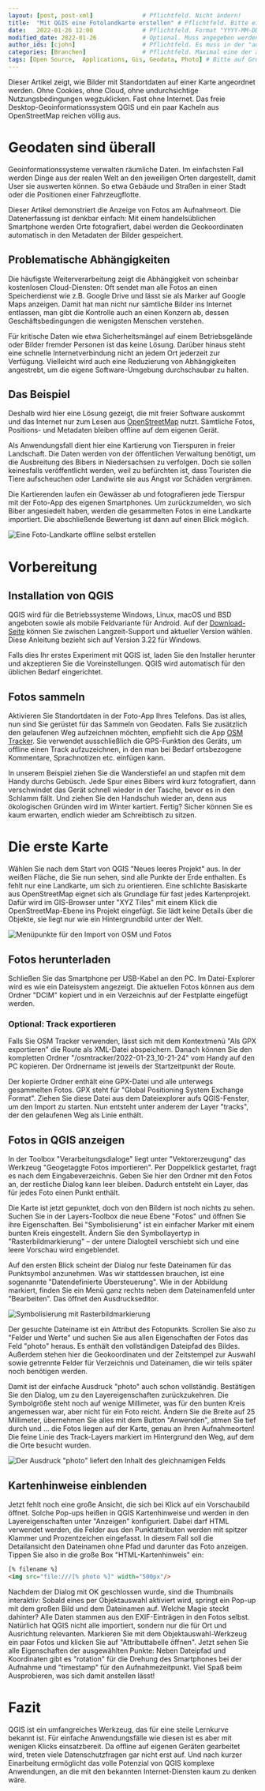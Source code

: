 ```yaml
---
layout: [post, post-xml]              # Pflichtfeld. Nicht ändern!
title:  "Mit QGIS eine Fotolandkarte erstellen" # Pflichtfeld. Bitte einen Titel für den Blog Post angeben.
date:   2022-01-26 12:00              # Pflichtfeld. Format "YYYY-MM-DD HH:MM". Muss für Veröffentlichung in der Vergangenheit liegen. (Für Preview egal)
modified_date: 2022-01-26             # Optional. Muss angegeben werden, wenn eine bestehende Datei geändert wird.
author_ids: [cjohn]                   # Pflichtfeld. Es muss in der "authors.yml" einen Eintrag mit diesen Namen geben.
categories: [Branchen]                # Pflichtfeld. Maximal eine der angegebenen Kategorien verwenden.
tags: [Open Source,  Applications, Gis, Geodata, Photo] # Bitte auf Großschreibung achten.
---
```


Dieser Artikel zeigt, wie Bilder mit Standortdaten auf einer Karte angeordnet werden.
Ohne Cookies, ohne Cloud, ohne undurchsichtige Nutzungsbedingungen wegzuklicken.
Fast ohne Internet.
Das freie Desktop-Geoinformationssystem QGIS und ein paar Kacheln aus OpenStreetMap reichen völlig aus.

# Geodaten sind überall

Geoinformationssysteme verwalten räumliche Daten.
Im einfachsten Fall werden Dinge aus der realen Welt an den jeweiligen Orten dargestellt, damit User sie auswerten können.
So etwa Gebäude und Straßen in einer Stadt oder die Positionen einer Fahrzeugflotte.

Dieser Artikel demonstriert die Anzeige von Fotos am Aufnahmeort.
Die Datenerfassung ist denkbar einfach:
Mit einem handelsüblichen Smartphone werden Orte fotografiert, dabei werden die Geokoordinaten automatisch in den Metadaten der Bilder gespeichert.

## Problematische Abhängigkeiten

Die häufigste Weiterverarbeitung zeigt die Abhängigkeit von scheinbar kostenlosen Cloud-Diensten:
Oft sendet man alle Fotos an einen Speicherdienst wie z.B. Google Drive und lässt sie als Marker auf Google Maps anzeigen.
Damit hat man nicht nur sämtliche Bilder ins Internet entlassen, man gibt die Kontrolle auch an einen Konzern ab, dessen Geschäftsbedingungen die wenigsten Menschen verstehen.

Für kritische Daten wie etwa Sicherheitsmängel auf einem Betriebsgelände oder Bilder fremder Personen ist das keine Lösung.
Darüber hinaus steht eine schnelle Internetverbindung nicht an jedem Ort jederzeit zur Verfügung.
Vielleicht wird auch eine Reduzierung von Abhängigkeiten angestrebt, um die eigene Software-Umgebung durchschaubar zu halten.

## Das Beispiel

Deshalb wird hier eine Lösung gezeigt, die mit freier Software auskommt und das Internet nur zum Lesen aus [OpenStreetMap](https://www.openstreetmap.org/) nutzt.
Sämtliche Fotos, Positions- und Metadaten bleiben offline auf dem eigenen Gerät.

Als Anwendungsfall dient hier eine Kartierung von Tierspuren in freier Landschaft.
Die Daten werden von der öffentlichen Verwaltung benötigt, um die Ausbreitung des Bibers in Niedersachsen zu verfolgen.
Doch sie sollen keinesfalls veröffentlicht werden, weil zu befürchten ist, dass Touristen die Tiere aufscheuchen oder Landwirte sie aus Angst vor Schäden vergrämen.

Die Kartierenden laufen ein Gewässer ab und fotografieren jede Tierspur mit der Foto-App des eigenen Smartphones.
Um zurückzumelden, wo sich Biber angesiedelt haben, werden die gesammelten Fotos in eine Landkarte importiert.
Die abschließende Bewertung ist dann auf einen Blick möglich.

![Eine Foto-Landkarte offline selbst erstellen](/assets/images/posts/Mit-QGIS-eine-Fotolandkarte-erstellen/qgis_screen_fake.jpg)

# Vorbereitung
## Installation von QGIS

QGIS wird für die Betriebssysteme Windows, Linux, macOS und BSD angeboten sowie als mobile Feldvariante für Android.
Auf der [Download-Seite](https://www.qgis.org/de/site/forusers/download.html) können Sie zwischen Langzeit-Support und aktueller Version wählen.
Diese Anleitung bezieht sich auf Version 3.22 für Windows.

Falls dies Ihr erstes Experiment mit QGIS ist, laden Sie den Installer herunter und akzeptieren Sie die Voreinstellungen.
QGIS wird automatisch für den üblichen Bedarf eingerichtet.

## Fotos sammeln

Aktivieren Sie Standortdaten in der Foto-App Ihres Telefons. Das ist alles, nun sind Sie gerüstet für das Sammeln von Geodaten.
Falls Sie zusätzlich den gelaufenen Weg aufzeichnen möchten, empfiehlt sich die App [OSM Tracker](https://learnosm.org/en/mobile-mapping/osmtracker/).
Sie verwendet ausschließlich die GPS-Funktion des Geräts, um offline einen Track aufzuzeichnen, in den man bei Bedarf ortsbezogene Kommentare, Sprachnotizen etc. einfügen kann.

In unserem Beispiel ziehen Sie die Wanderstiefel an und stapfen mit dem Handy durchs Gebüsch.
Jede Spur eines Bibers wird kurz fotografiert, dann verschwindet das Gerät schnell wieder in der Tasche, bevor es in den Schlamm fällt.
Und ziehen Sie den Handschuh wieder an, denn aus ökologischen Gründen wird im Winter kartiert.
Fertig?
Sicher können Sie es kaum erwarten, endlich wieder am Schreibtisch zu sitzen.

# Die erste Karte

Wählen Sie nach dem Start von QGIS "Neues leeres Projekt" aus.
In der weißen Fläche, die Sie nun sehen, sind alle Punkte der Erde enthalten.
Es fehlt nur eine Landkarte, um sich zu orientieren.
Eine schlichte Basiskarte aus OpenStreetMap eignet sich als Grundlage für fast jedes Kartenprojekt.
Dafür wird im GIS-Browser unter "XYZ Tiles" mit einem Klick die OpenStreetMap-Ebene ins Projekt eingefügt.
Sie lädt keine Details über die Objekte, sie liegt nur wie ein Hintergrundbild unter der Welt.

![Menüpunkte für den Import von OSM und Fotos](/assets/images/posts/Mit-QGIS-eine-Fotolandkarte-erstellen/qgis_menu.png)

## Fotos herunterladen

Schließen Sie das Smartphone per USB-Kabel an den PC. Im Datei-Explorer wird es wie ein Dateisystem angezeigt.
Die aktuellen Fotos können aus dem Ordner "DCIM" kopiert und in ein Verzeichnis auf der Festplatte eingefügt werden.

### Optional: Track exportieren

Falls Sie OSM Tracker verwenden, lässt sich mit dem Kontextmenü "Als GPX exportieren" die Route als XML-Datei abspeichern.
Danach können Sie den kompletten Ordner "/osmtracker/2022-01-23_10-21-24" vom Handy auf den PC kopieren. Der Ordnername ist jeweils der Startzeitpunkt der Route.

Der kopierte Ordner enthält eine GPX-Datei und alle unterwegs gesammelten Fotos. GPX steht für "Global Positioning System Exchange Format".
Ziehen Sie diese Datei aus dem Dateiexplorer aufs QGIS-Fenster, um den Import zu starten.
Nun entsteht unter anderem der Layer "tracks", der den gelaufenen Weg als Linie enthält.

## Fotos in QGIS anzeigen

In der Toolbox "Verarbeitungsdialoge" liegt unter "Vektorerzeugung" das Werkzeug "Geogetaggte Fotos importieren".
Per Doppelklick gestartet, fragt es nach dem Eingabeverzeichnis.
Geben Sie hier den Ordner mit den Fotos an, der restliche Dialog kann leer bleiben.
Dadurch entsteht ein Layer, das für jedes Foto einen Punkt enthält.

Die Karte ist jetzt gepunktet, doch von den Bildern ist noch nichts zu sehen.
Suchen Sie in der Layers-Toolbox die neue Ebene "Fotos" und öffnen Sie ihre Eigenschaften.
Bei "Symbolisierung" ist ein einfacher Marker mit einem bunten Kreis eingestellt.
Ändern Sie den Symbollayertyp in "Rasterbildmarkierung" – der untere Dialogteil verschiebt sich und eine leere Vorschau wird eingeblendet.

Auf den ersten Blick scheint der Dialog nur feste Dateinamen für das Punktsymbol anzunehmen.
Was wir stattdessen brauchen, ist eine sogenannte "Datendefinierte Übersteuerung".
Wie in der Abbildung markiert, finden Sie ein Menü ganz rechts neben dem Dateinamenfeld unter "Bearbeiten".
Das öffnet den Ausdruckseditor.

![Symbolisierung mit Rasterbildmarkierung](/assets/images/posts/Mit-QGIS-eine-Fotolandkarte-erstellen/qgis_screen_rasterbildmarkierung_ausschnitt.png)

Der gesuchte Dateiname ist ein Attribut des Fotopunkts.
Scrollen Sie also zu "Felder und Werte" und suchen Sie aus allen Eigenschaften der Fotos das Feld "photo" heraus.
Es enthält den vollständigen Dateipfad des Bildes.
Außerdem stehen hier die Geokoordinaten und der Zeitstempel zur Auswahl sowie getrennte Felder für Verzeichnis und Dateinamen, die wir teils später noch benötigen werden.

Damit ist der einfache Ausdruck "photo" auch schon vollständig.
Bestätigen Sie den Dialog, um zu den Layereigenschaften zurückzukehren.
Die Symbolgröße steht noch auf wenige Millimeter, was für den bunten Kreis angemessen war, aber nicht für ein Foto reicht.
Ändern Sie die Breite auf 25 Millimeter, übernehmen Sie alles mit dem Button "Anwenden", atmen Sie tief durch und ... die Fotos liegen auf der Karte, genau an ihren Aufnahmeorten!
Die feine Linie des Track-Layers markiert im Hintergrund den Weg, auf dem die Orte besucht wurden.

![Der Ausdruck "photo" liefert den Inhalt des gleichnamigen Felds](/assets/images/posts/Mit-QGIS-eine-Fotolandkarte-erstellen/qgis_screen_rasterbildmarkierung_detail.png)

## Kartenhinweise einblenden

Jetzt fehlt noch eine große Ansicht, die sich bei Klick auf ein Vorschaubild öffnet.
Solche Pop-ups heißen in QGIS Kartenhinweise und werden in den Layereigenschaften unter "Anzeigen" konfiguriert.
Dabei darf HTML verwendet werden, die Felder aus den Punktattributen werden mit spitzer Klammer und Prozentzeichen eingefasst.
In diesem Fall soll die Detailansicht den Dateinamen ohne Pfad und darunter das Foto anzeigen.
Tippen Sie also in die große Box "HTML-Kartenhinweis" ein:

```html
[% filename %]
<img src="file:///[% photo %]" width="500px"/>
```

Nachdem der Dialog mit OK geschlossen wurde, sind die Thumbnails interaktiv:
Sobald eines per Objektauswahl aktiviert wird, springt ein Pop-up mit dem großen Bild und dem Dateinamen auf.
Welche Magie steckt dahinter?
Alle Daten stammen aus den EXIF-Einträgen in den Fotos selbst.
Natürlich hat QGIS nicht alle importiert, sondern nur die für Ort und Ausrichtung relevanten.
Markieren Sie mit dem Objektauswahl-Werkzeug ein paar Fotos und klicken Sie auf "Attributtabelle öffnen".
Jetzt sehen Sie alle Eigenschaften der ausgewählten Punkte:
Neben Dateipfad und Koordinaten gibt es "rotation" für die Drehung des Smartphones bei der Aufnahme und "timestamp" für den Aufnahmezeitpunkt.
Viel Spaß beim Ausprobieren, was sich damit anstellen lässt!

# Fazit

 QGIS ist ein umfangreiches Werkzeug, das für eine steile Lernkurve bekannt ist.
 Für einfache Anwendungsfälle wie diesen ist es aber mit wenigen Klicks einsatzbereit.
 Da offline auf eigenen Geräten gearbeitet wird, treten viele Datenschutzfragen gar nicht erst auf.
 Und nach kurzer Einarbeitung ermöglicht das volle Potenzial von QGIS komplexe Anwendungen, an die mit den bekannten Internet-Diensten kaum zu denken wäre.